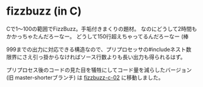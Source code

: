 fizzbuzz (in C)
===============
Cで1〜100の範囲でFizzBuzz。手垢付きまくりの題材。
なのにどうして2時間もかかっちゃたんだろーなー。
どうして150行超えちゃってるんだろーなー (棒

999までの出力に対応できる構造なので、プリプロセッサの#includeネスト数
限界にさえ引っ掛からなければソース行数よりも長い出力も得られるはず。

プリプロセス後のコードの見た目を犠牲にしてコード量を減らしたバージョン
(旧 master-shorterブランチ) は [fizzbuzz-c-02](https://github.com/yoh2/fizzbuzz-c-02) に移動しました。
